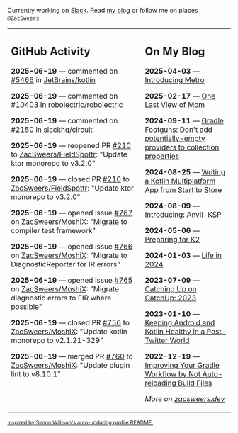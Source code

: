 Currently working on [Slack](https://slack.com/). Read [my blog](https://zacsweers.dev/) or follow me on places `@ZacSweers`.

<table><tr><td valign="top" width="60%">

## GitHub Activity
<!-- githubActivity starts -->
**2025-06-19** — commented on [#5466](https://github.com/JetBrains/kotlin/pull/5466#issuecomment-2988930697) in [JetBrains/kotlin](https://github.com/JetBrains/kotlin)

**2025-06-19** — commented on [#10403](https://github.com/robolectric/robolectric/issues/10403#issuecomment-2988871824) in [robolectric/robolectric](https://github.com/robolectric/robolectric)

**2025-06-19** — commented on [#2150](https://github.com/slackhq/circuit/pull/2150#issuecomment-2988869053) in [slackhq/circuit](https://github.com/slackhq/circuit)

**2025-06-19** — reopened PR [#210](https://github.com/ZacSweers/FieldSpottr/pull/210) to [ZacSweers/FieldSpottr](https://github.com/ZacSweers/FieldSpottr): "Update ktor monorepo to v3.2.0"

**2025-06-19** — closed PR [#210](https://github.com/ZacSweers/FieldSpottr/pull/210) to [ZacSweers/FieldSpottr](https://github.com/ZacSweers/FieldSpottr): "Update ktor monorepo to v3.2.0"

**2025-06-19** — opened issue [#767](https://github.com/ZacSweers/MoshiX/issues/767) on [ZacSweers/MoshiX](https://github.com/ZacSweers/MoshiX): "Migrate to compiler test framework"

**2025-06-19** — opened issue [#766](https://github.com/ZacSweers/MoshiX/issues/766) on [ZacSweers/MoshiX](https://github.com/ZacSweers/MoshiX): "Migrate to DiagnosticReporter for IR errors"

**2025-06-19** — opened issue [#765](https://github.com/ZacSweers/MoshiX/issues/765) on [ZacSweers/MoshiX](https://github.com/ZacSweers/MoshiX): "Migrate diagnostic errors to FIR where possible"

**2025-06-19** — closed PR [#756](https://github.com/ZacSweers/MoshiX/pull/756) to [ZacSweers/MoshiX](https://github.com/ZacSweers/MoshiX): "Update kotlin monorepo to v2.1.21-329"

**2025-06-19** — merged PR [#760](https://github.com/ZacSweers/MoshiX/pull/760) to [ZacSweers/MoshiX](https://github.com/ZacSweers/MoshiX): "Update plugin lint to v8.10.1"
<!-- githubActivity ends -->
</td><td valign="top" width="40%">

## On My Blog
<!-- blog starts -->
**2025-04-03** — [Introducing Metro](https://www.zacsweers.dev/introducing-metro/)

**2025-02-17** — [One Last View of Mom](https://www.zacsweers.dev/one-last-view-of-mom/)

**2024-09-11** — [Gradle Footguns: Don't add potentially-empty providers to collection properties](https://www.zacsweers.dev/gradle-footgun-adding-empty-providers-to-collection-properties/)

**2024-08-25** — [Writing a Kotlin Multiplatform App from Start to Store](https://www.zacsweers.dev/writing-a-kotlin-multiplatform-app-from-start-to-store/)

**2024-08-09** — [Introducing: Anvil-KSP](https://www.zacsweers.dev/introducing-anvil-ksp/)

**2024-05-06** — [Preparing for K2](https://www.zacsweers.dev/preparing-for-k2/)

**2024-01-03** — [Life in 2024](https://www.zacsweers.dev/life-in-2024/)

**2023-07-09** — [Catching Up on CatchUp: 2023](https://www.zacsweers.dev/catching-up-on-catchup-2023/)

**2023-01-10** — [Keeping Android and Kotlin Healthy in a Post-Twitter World](https://www.zacsweers.dev/keeping-android-healthy/)

**2022-12-19** — [Improving Your Gradle Workflow by Not Auto-reloading Build Files](https://www.zacsweers.dev/improving-your-workflow-by-not-auto-reloading-build-files/)
<!-- blog ends -->
_More on [zacsweers.dev](https://zacsweers.dev/)_
</td></tr></table>

<sub><a href="https://simonwillison.net/2020/Jul/10/self-updating-profile-readme/">Inspired by Simon Willison's auto-updating profile README.</a></sub>
